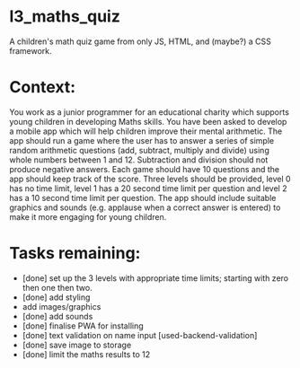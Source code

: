 # l3_maths_quiz

A children's math quiz game from only JS, HTML, and (maybe?) a CSS framework.

# Context:

You work as a junior programmer for an educational charity which supports young children in developing Maths skills. You have been asked to develop a mobile app which will help children improve their mental arithmetic.
The app should run a game where the user has to answer a series of simple random arithmetic questions (add, subtract, multiply and divide) using whole numbers between 1 and 12. Subtraction and division should not produce negative answers. Each game should have 10 questions and the app should keep track of the score. Three levels should be provided, level 0 has no time limit, level 1 has a 20 second time limit per question and level 2 has a 10 second time limit per question. The app should include suitable graphics and sounds (e.g. applause when a correct answer is entered) to make it more engaging for young children.

# Tasks remaining:

- [done] set up the 3 levels with appropriate time limits; starting with zero then one then two.
- [done] add styling
- add images/graphics
- [done] add sounds
- [done] finalise PWA for installing
- [done] text validation on name input [used-backend-validation]
- [done] save image to storage
- [done] limit the maths results to 12
